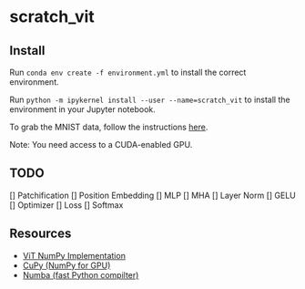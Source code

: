 # scratch_vit

## Install

Run `conda env create -f environment.yml` to install the correct environment.

Run `python -m ipykernel install --user --name=scratch_vit` to install the environment in your Jupyter notebook.

To grab the MNIST data, follow the instructions [here](https://pypi.org/project/python-mnist/).

Note: You need access to a CUDA-enabled GPU.

## TODO
[] Patchification
[] Position Embedding
[] MLP
[] MHA
[] Layer Norm
[] GELU
[] Optimizer
[] Loss
[] Softmax


## Resources
* [ViT NumPy Implementation](https://github.com/kmsgnnew/vision_transformer_numpy/tree/main)
* [CuPy (NumPy for GPU)](https://cupy.dev/)
* [Numba (fast Python compilter)](https://numba.pydata.org/)